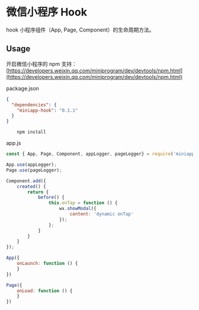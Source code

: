 # 微信小程序 Hook

hook 小程序组件（App, Page, Component）的生命周期方法。


## Usage

开启微信小程序的 npm 支持：
[https://developers.weixin.qq.com/miniprogram/dev/devtools/npm.html](https://developers.weixin.qq.com/miniprogram/dev/devtools/npm.html)

package.json

```json
{
  "dependencies": {
    "miniapp-hook": "0.1.1"
  }
}

```

```shell script
    npm install
```

app.js

```javascript
const { App, Page, Component, appLogger, pageLogger} = require('miniapp-hook');

App.use(appLogger);
Page.use(pageLogger);

Component.add({
    created() {
        return {
            before() {
                this.onTap = function () {
                    wx.showModal({
                        content: 'dynamic onTap'
                    });
                };
            }
        }
    }
});

App({
    onLaunch: function () {
    }
})

Page({
    onLoad: function () {
    }
})
```